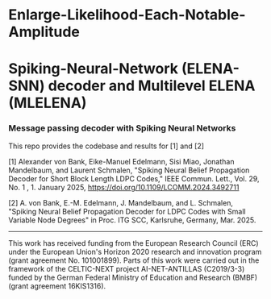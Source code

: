 # Enlarge-Likelihood-Each-Notable-Amplitude 
# Spiking-Neural-Network (ELENA-SNN) decoder and Multilevel ELENA (MLELENA)
### Message passing decoder with Spiking Neural Networks

This repo provides the codebase and results for [1] and [2]

[1] Alexander von Bank, Eike-Manuel Edelmann, Sisi Miao, Jonathan Mandelbaum, and Laurent Schmalen, "Spiking Neural Belief Propagation Decoder for Short Block Length LDPC Codes," IEEE Commun. Lett., Vol. 29, No. 1 , 1. January 2025, https://doi.org/10.1109/LCOMM.2024.3492711

[2] A. von Bank, E.-M. Edelmann, J. Mandelbaum, and L. Schmalen, "Spiking Neural Belief Propagation Decoder for LDPC Codes with Small Variable Node Degrees" in Proc. ITG SCC, Karlsruhe, Germany, Mar. 2025.

---

This work has received funding from the European Research Council (ERC) under the European Union's Horizon 2020 research and innovation program (grant agreement No. 101001899). Parts of this work were carried out in the framework of the CELTIC-NEXT project AI-NET-ANTILLAS (C2019/3-3) funded by the German Federal Ministry of Education and Research (BMBF) (grant agreement 16KIS1316).
